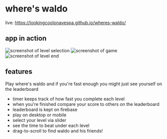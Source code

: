 # where's waldo  
live: https://lookingcoolonavespa.github.io/wheres-waldo/

## app in action
![screenshot of level selection](https://i.postimg.cc/L8ZrTmzn/Screenshot-from-2022-01-13-17-36-41.png)
![screenshot of game](https://i.postimg.cc/DzkRpRg5/Screenshot-from-2022-01-13-17-36-52.png)
![screenshot of level end](https://i.postimg.cc/N06S3bCt/Screenshot-from-2022-01-13-17-37-33.png)

## features 
Play where's waldo and if you're fast enough you might just see yourself on the leaderboard

- timer keeps track of how fast you complete each level
- when you're finished compare your score to others on the leaderboard
- leaderboard is kept on firebase
- play on desktop or mobile
- select your level via slider
- see the time to beat under each level
- drag-to-scroll to find waldo and his friends!
